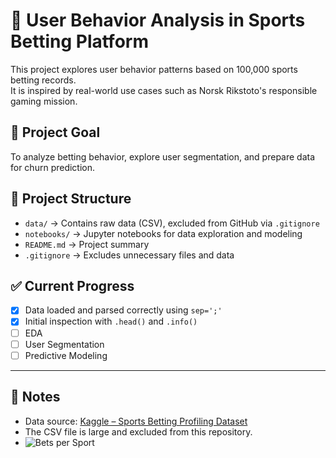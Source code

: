# 🎯 User Behavior Analysis in Sports Betting Platform

This project explores user behavior patterns based on 100,000 sports betting records.  
It is inspired by real-world use cases such as Norsk Rikstoto's responsible gaming mission.

## 🧪 Project Goal
To analyze betting behavior, explore user segmentation, and prepare data for churn prediction.

## 📂 Project Structure

- `data/` → Contains raw data (CSV), excluded from GitHub via `.gitignore`
- `notebooks/` → Jupyter notebooks for data exploration and modeling
- `README.md` → Project summary
- `.gitignore` → Excludes unnecessary files and data

## ✅ Current Progress

- [x] Data loaded and parsed correctly using `sep=';'`
- [x] Initial inspection with `.head()` and `.info()`
- [ ] EDA
- [ ] User Segmentation
- [ ] Predictive Modeling

---

## 📌 Notes

- Data source: [Kaggle – Sports Betting Profiling Dataset](https://www.kaggle.com/datasets/emiliencoicaud/sports-betting-profiling-dataset)
- The CSV file is large and excluded from this repository.
- ![Bets per Sport](plots/bets_per_sport.png)


  
